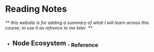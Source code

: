 # Reading Notes
 _**  this website is for adding a summary of what I will learn across this course, to use it as refrence to me later.  **_ 
- ## Node Ecosystem   .  [<sub>    Reference </sub>](https://www.sitepoint.com/an-introduction-to-node-js/)
     
